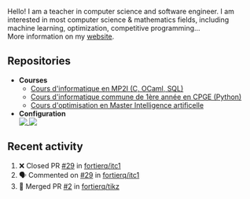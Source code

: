 Hello! I am a teacher in computer science and software engineer. I am interested in most computer science & mathematics fields, including machine learning, optimization, competitive programming...  
More information on my [website](https://github.com/fortierq/fortierq.github.io). 

## Repositories

- **Courses**
  - [Cours d'informatique en MP2I (C, OCaml, SQL)](https://github.com/mp2i-fsm/mp2i-2021)
  - [Cours d'informatique commune de 1ère année en CPGE (Python)](https://github.com/fortierq/itc1)
  - [Cours d'optimisation en Master Intelligence artificelle](https://github.com/fortierq/oc-m1-2021)
- **Configuration**  
  <a href="https://github.com/fortierq/mp2i-jupyter-docker">
    <img align="top" src="https://github-readme-stats.vercel.app/api/pin/?username=fortierq&repo=mp2i-jupyter-docker" />
  </a>
  <a href="https://github.com/fortierq/texmf">
    <img align="top" src="https://github-readme-stats.vercel.app/api/pin/?username=fortierq&repo=texmf" />
  </a>
</div>

## Recent activity

<!--START_SECTION:activity-->
1. ❌ Closed PR [#29](https://github.com/fortierq/itc1/pull/29) in [fortierq/itc1](https://github.com/fortierq/itc1)
2. 🗣 Commented on [#29](https://github.com/fortierq/itc1/issues/29) in [fortierq/itc1](https://github.com/fortierq/itc1)
3. 🎉 Merged PR [#2](https://github.com/fortierq/tikz/pull/2) in [fortierq/tikz](https://github.com/fortierq/tikz)
<!--END_SECTION:activity-->
